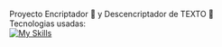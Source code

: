 Proyecto Encriptador  :closed_lock_with_key: y Descencriptador de TEXTO :lock_with_ink_pen:
<br>
Tecnologias usadas:
<br>
[![My Skills](https://skillicons.dev/icons?i=html,css,js)](https://skillicons.dev)
